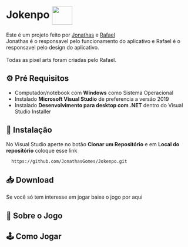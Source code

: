 # Jokenpo <img align="center" src="https://media.discordapp.net/attachments/956982508292046949/961024183867949066/button_scissors_1.png" width="55" height="50" /></h1>

Este é um projeto feito por [Jonathas](https://github.com/JonathasGomes) e [Rafael](https://github.com/RafaelFigueiredo1)<br>
Jonathas é o responsavel pelo funcionamento do aplicativo e Rafael é o responsavel pelo design do aplicativo.<br><br>
Todas as pixel arts foram criadas pelo Rafael. 

## ⚙️ Pré Requisitos
* Computador/notebook com **Windows** como Sistema Operacional<br>
* Instalado **Microsoft Visual Studio** de preferencia a versão 2019<br>
* Instalado **Desenvolvimento para desktop com .NET** dentro do Visual Studio Installer

## 📂 Instalação
No Visual Studio aperte no botão **Clonar um Repositório** e em **Local do repositório** coloque esse link
```github
  https://github.com/JonathasGomes/Jokenpo.git
```  
## 📥 Download
Se você só tem interesse em jogar baixe o jogo por aqui
## 📜 Sobre o Jogo 
## 🕹 Como Jogar
